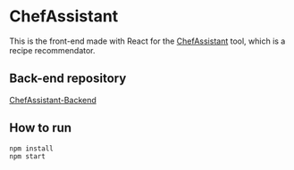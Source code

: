 # ChefAssistant

This is the front-end made with React for the [ChefAssistant](https://chefassistant.appspot.com) tool, which is a recipe recommendator.

## Back-end repository

[ChefAssistant-Backend](https://github.com/pepemongiovi/ChefAssistant-Backend)


## How to run

```bash
npm install
npm start
```
